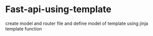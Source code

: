 # Fast-api-using-template
create model and router file and define model of template using jinja template function
